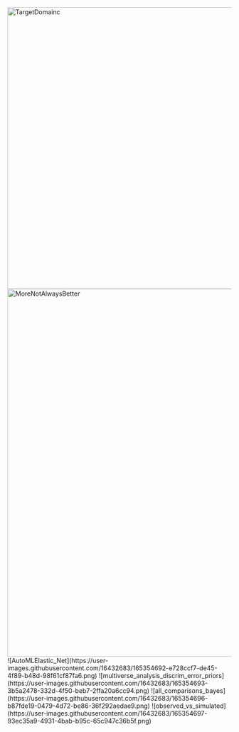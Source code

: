 
<img width="634" alt="TargetDomainc" src="https://user-images.githubusercontent.com/16432683/165351251-bb57398b-0362-4b1a-a4e4-5a94125cd702.png">
<img width="828" alt="MoreNotAlwaysBetter" src="https://user-images.githubusercontent.com/16432683/165352760-e0f0e026-349d-4d0d-ae53-4b717587052a.png">
![AutoMLElastic_Net](https://user-images.githubusercontent.com/16432683/165354692-e728ccf7-de45-4f89-b48d-98f61cf87fa6.png)
![multiverse_analysis_discrim_error_priors](https://user-images.githubusercontent.com/16432683/165354693-3b5a2478-332d-4f50-beb7-2ffa20a6cc94.png)
![all_comparisons_bayes](https://user-images.githubusercontent.com/16432683/165354696-b87fde19-0479-4d72-be86-36f292aedae9.png)
![observed_vs_simulated](https://user-images.githubusercontent.com/16432683/165354697-93ec35a9-4931-4bab-b95c-65c947c36b5f.png)
